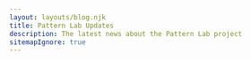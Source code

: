 ```yaml
---
layout: layouts/blog.njk
title: Pattern Lab Updates
description: The latest news about the Pattern Lab project
sitemapIgnore: true
---
```

